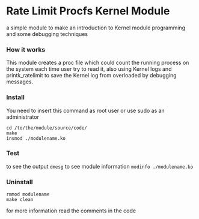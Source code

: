 # Rate Limit Procfs Kernel Module

a simple module to make an introduction to Kernel module programming and some debugging techniques


### How it works
This module creates a proc file which could count the running process on the system each time user try to read it, also using Kernel logs and printk_ratelimit to save the Kernel log from overloaded by debugging messages.


### Install
You need to insert this command as root user or use sudo as an administrator
```
cd /to/the/module/source/code/
make
insmod ./modulename.ko
```

### Test
to see the output `dmesg`
to see module information `modinfo ./modulename.ko`


### Uninstall
```
rmmod modulename
make clean
```

for more information read the comments in the code
